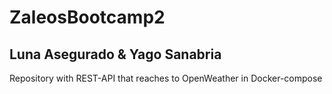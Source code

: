 # ZaleosBootcamp2

## Luna Asegurado & Yago Sanabria

Repository with REST-API that reaches to OpenWeather in Docker-compose
